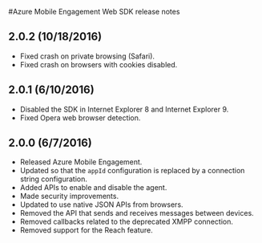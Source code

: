 <properties
    pageTitle="Azure Mobile Engagement Web SDK Release notes | Microsoft Azure"
    description="The latest updates and procedures for Web SDK for Azure Mobile Engagement"
    services="mobile-engagement"
    documentationCenter="mobile"
    authors="piyushjo"
    manager="erikre"
    editor="" />

<tags
    ms.service="mobile-engagement"
    ms.workload="mobile"
    ms.tgt_pltfrm="web"
    ms.devlang="js"
    ms.topic="article"
    ms.date="10/18/2016"
    ms.author="piyushjo" />


#<a name="azure-mobile-engagement-web-sdk-release-notes"></a>Azure Mobile Engagement Web SDK release notes

## <a name="202-10182016"></a>2.0.2 (10/18/2016)

-   Fixed crash on private browsing (Safari).
-   Fixed crash on browsers with cookies disabled.

## <a name="201-6102016"></a>2.0.1 (6/10/2016)

-   Disabled the SDK in Internet Explorer 8 and Internet Explorer 9.
-   Fixed Opera web browser detection.

## <a name="200-672016"></a>2.0.0 (6/7/2016)

-   Released Azure Mobile Engagement.
-   Updated so that the `appId` configuration is replaced by a connection string configuration.
-   Added APIs to enable and disable the agent.
-   Made security improvements.
-   Updated to use native JSON APIs from browsers.
-   Removed the API that sends and receives messages between devices.
-   Removed callbacks related to the deprecated XMPP connection.
-   Removed support for the Reach feature.
